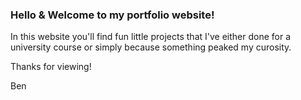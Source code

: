 ### Hello & Welcome to my portfolio website!

In this website you'll find fun little projects that I've either done for a university course or simply because
something peaked my curosity.

Thanks for viewing!

Ben 
